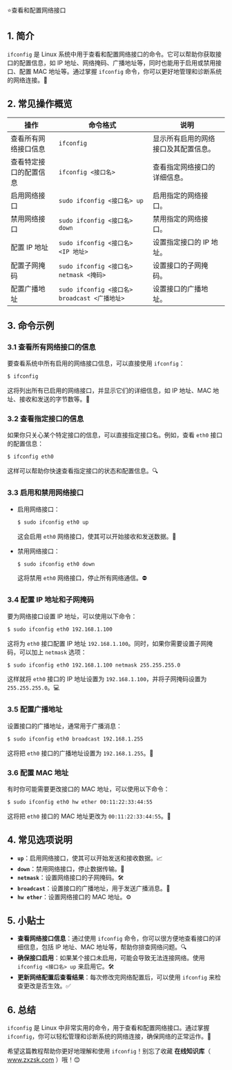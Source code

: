 ⭐查看和配置网络接口

## 1. 简介

`ifconfig` 是 Linux 系统中用于查看和配置网络接口的命令。它可以帮助你获取接口的配置信息，如 IP 地址、网络掩码、广播地址等，同时也能用于启用或禁用接口、配置 MAC 地址等。通过掌握 `ifconfig` 命令，你可以更好地管理和诊断系统的网络连接。🔧

## 2. 常见操作概览

| 操作                          | 命令格式                                          | 说明                                      |
|-------------------------------|-------------------------------------------------|-------------------------------------------|
| 查看所有网络接口信息          | `ifconfig`                                     | 显示所有启用的网络接口及其配置信息。         |
| 查看特定接口的配置信息        | `ifconfig <接口名>`                             | 查看指定网络接口的详细信息。                 |
| 启用网络接口                  | `sudo ifconfig <接口名> up`                    | 启用指定的网络接口。                       |
| 禁用网络接口                  | `sudo ifconfig <接口名> down`                  | 禁用指定的网络接口。                       |
| 配置 IP 地址                  | `sudo ifconfig <接口名> <IP 地址>`             | 设置指定接口的 IP 地址。                    |
| 配置子网掩码                  | `sudo ifconfig <接口名> netmask <掩码>`         | 设置接口的子网掩码。                        |
| 配置广播地址                  | `sudo ifconfig <接口名> broadcast <广播地址>`  | 设置接口的广播地址。                       |

## 3. 命令示例

### 3.1 查看所有网络接口的信息

要查看系统中所有启用的网络接口信息，可以直接使用 `ifconfig`：

```bash
$ ifconfig
```

这将列出所有已启用的网络接口，并显示它们的详细信息，如 IP 地址、MAC 地址、接收和发送的字节数等。📡

### 3.2 查看指定接口的信息

如果你只关心某个特定接口的信息，可以直接指定接口名。例如，查看 `eth0` 接口的配置信息：

```bash
$ ifconfig eth0
```

这样可以帮助你快速查看指定接口的状态和配置信息。🔍

### 3.3 启用和禁用网络接口

- 启用网络接口：

  ```bash
  $ sudo ifconfig eth0 up
  ```

  这会启用 `eth0` 网络接口，使其可以开始接收和发送数据。🚀

- 禁用网络接口：

  ```bash
  $ sudo ifconfig eth0 down
  ```

  这将禁用 `eth0` 网络接口，停止所有网络通信。⛔

### 3.4 配置 IP 地址和子网掩码

要为网络接口设置 IP 地址，可以使用以下命令：

```bash
$ sudo ifconfig eth0 192.168.1.100
```

这将为 `eth0` 接口配置 IP 地址 `192.168.1.100`。同时，如果你需要设置子网掩码，可以加上 `netmask` 选项：

```bash
$ sudo ifconfig eth0 192.168.1.100 netmask 255.255.255.0
```

这样就将 `eth0` 接口的 IP 地址设置为 `192.168.1.100`，并将子网掩码设置为 `255.255.255.0`。💻

### 3.5 配置广播地址

设置接口的广播地址，通常用于广播消息：

```bash
$ sudo ifconfig eth0 broadcast 192.168.1.255
```

这将把 `eth0` 接口的广播地址设置为 `192.168.1.255`。📢

### 3.6 配置 MAC 地址

有时你可能需要更改接口的 MAC 地址，可以使用以下命令：

```bash
$ sudo ifconfig eth0 hw ether 00:11:22:33:44:55
```

这将把 `eth0` 接口的 MAC 地址更改为 `00:11:22:33:44:55`。🔑

## 4. 常见选项说明

- **`up`**：启用网络接口，使其可以开始发送和接收数据。📈
- **`down`**：禁用网络接口，停止数据传输。🚫
- **`netmask`**：设置网络接口的子网掩码。🛠️
- **`broadcast`**：设置接口的广播地址，用于发送广播消息。📡
- **`hw ether`**：设置网络接口的 MAC 地址。⚙️

## 5. 小贴士

- **查看网络接口信息**：通过使用 `ifconfig` 命令，你可以很方便地查看接口的详细信息，包括 IP 地址、MAC 地址等，帮助你排查网络问题。🔍
- **确保接口启用**：如果某个接口未启用，可能会导致无法连接网络。使用 `ifconfig <接口名> up` 来启用它。🛠️
- **更新网络配置后查看结果**：每次修改完网络配置后，可以使用 `ifconfig` 来检查更改是否生效。✅

## 6. 总结

`ifconfig` 是 Linux 中非常实用的命令，用于查看和配置网络接口。通过掌握 `ifconfig`，你可以轻松管理和诊断系统的网络连接，确保网络的正常运作。🔧

希望这篇教程帮助你更好地理解和使用 `ifconfig`！别忘了收藏 **在线知识库**（ www.zxzsk.com ）哦！😊